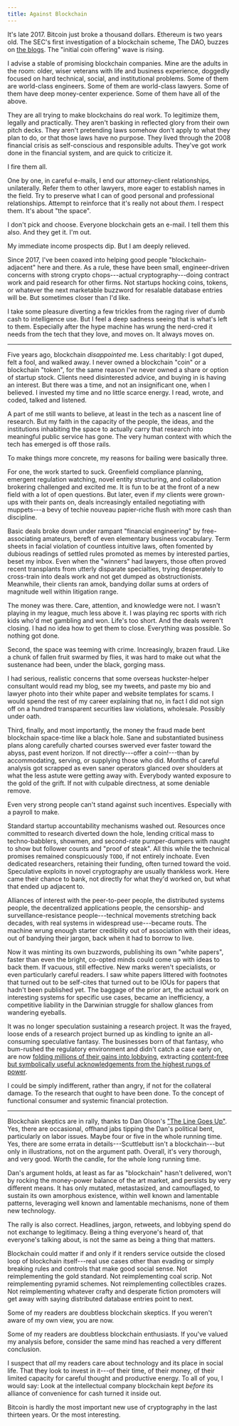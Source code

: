 ```yaml
---
title: Against Blockchain
---
```


It's late 2017.  Bitcoin just broke a thousand dollars.  Ethereum is two years old.  The SEC's first investigation of a blockchain scheme, The DAO, buzzes on [the blogs](https://writing.kemitchell.com/2017/07/25/DAO-Report-of-Investigation.html).  The "initial coin offering" wave is rising.

I advise a stable of promising blockchain companies.  Mine are the adults in the room: older, wiser veterans with life and business experience, doggedly focused on hard technical, social, and institutional problems.  Some of them are world-class engineers.  Some of them are world-class lawyers.  Some of them have deep money-center experience.  Some of them have all of the above.

They are all trying to make blockchains do real work.  To legitimize them, legally and practically.  They aren't basking in reflected glory from their own pitch decks.  They aren't pretending laws somehow don't apply to what they plan to do, or that those laws have no purpose.  They lived through the 2008 financial crisis as self-conscious and responsible adults.  They've got work done in the financial system, and are quick to criticize it.

I fire them all.

One by one, in careful e-mails, I end our attorney-client relationships, unilaterally.  Refer them to other lawyers, more eager to establish names in the field.  Try to preserve what I can of good personal and professional relationships.  Attempt to reinforce that it's really not about _them_.  I respect them.  It's about "the space".

I don't pick and choose.  Everyone blockchain gets an e-mail.  I tell them this also.  And they get it.  I'm out.

My immediate income prospects dip.  But I am deeply relieved.

Since 2017, I've been coaxed into helping good people "blockchain-adjacent" here and there.  As a rule, these have been small, engineer-driven concerns with strong crypto chops---actual cryptography---doing contract work and paid research for other firms.  Not startups hocking coins, tokens, or whatever the next marketable buzzword for resalable database entries will be.  But sometimes closer than I'd like.

I take some pleasure diverting a few trickles from the raging river of dumb cash to intelligence use.  But I feel a deep sadness seeing that is what's left to them.  Especially after the hype machine has wrung the nerd-cred it needs from the tech that they love, and moves on.  It always moves on.

---

Five years ago, blockchain _disappointed_ me.  Less charitably: I got duped, felt a fool, and walked away.  I never owned a blockchain "coin" or a blockchain "token", for the same reason I've never owned a share or option of startup stock.  Clients need disinterested advice, and buying in is having an interest.  But there was a time, and not an insignificant one, when I believed.  I invested my time and no little scarce energy.  I read, wrote, and coded, talked and listened.

A part of me still wants to believe, at least in the tech as a nascent line of research.  But my faith in the capacity of the people, the ideas, and the institutions inhabiting the space to actually carry that research into meaningful public service has gone.  The very human context with which the tech has emerged is off those rails.

To make things more concrete, my reasons for bailing were basically three.

For one, the work started to suck.  Greenfield compliance planning, emergent regulation watching, novel entity structuring, and collaboration brokering challenged and excited me.  It is fun to be at the front of a new field with a lot of open questions.  But later, even if _my_ clients were grown-ups with their pants on, deals increasingly entailed negotiating with muppets---a bevy of techie nouveau papier-riche flush with more cash than discipline.

Basic deals broke down under rampant "financial engineering" by free-associating amateurs, bereft of even elementary business vocabulary.  Term sheets in facial violation of countless intuitive laws, often fomented by dubious readings of settled rules promoted as memes by interested parties, beset my inbox.  Even when the "winners" had lawyers, those often proved recent transplants from utterly disparate specialties, trying desperately to cross-train into deals work and not get dumped as obstructionists.  Meanwhile, their clients ran amok, bandying dollar sums at orders of magnitude well within litigation range.

The money was there.  Care, attention, and knowledge were not.  I wasn't playing in my league, much less above it.  I was playing rec sports with rich kids who'd met gambling and won.  Life's too short.  And the deals weren't closing.  I had no idea how to get them to close.  Everything was possible.  So nothing got done.

Second, the space was teeming with crime.  Increasingly, brazen fraud.  Like a chunk of fallen fruit swarmed by flies, it was hard to make out what the sustenance had been, under the black, gorging mass.

I had serious, realistic concerns that some overseas huckster-helper consultant would read my blog, see my tweets, and paste my bio and lawyer photo into their white paper and website templates for scams.  I would spend the rest of my career explaining that no, in fact I did not sign off on a hundred transparent securities law violations, wholesale.  Possibly under oath.

Third, finally, and most importantly, the money the fraud made bent blockchain space-time like a black hole.  Sane and substantiated business plans along carefully charted courses swerved ever faster toward the abyss, past event horizon.  If not directly---offer a coin!---than by accommodating, serving, or supplying those who did.  Months of careful analysis got scrapped as even saner operators glanced over shoulders at what the less astute were getting away with.  Everybody wanted exposure to the gold of the grift.  If not with culpable directness, at some deniable remove.

Even very strong people can't stand against such incentives.  Especially with a payroll to make.

Standard startup accountability mechanisms washed out.  Resources once committed to research diverted down the hole, lending critical mass to techno-babblers, showmen, and second-rate pumper-dumpers with naught to show but follower counts and "proof of steak".  All this while the technical promises remained conspicuously `TODO`, if not entirely inchoate.  Even dedicated researchers, retaining their funding, often turned toward the void.  Speculative exploits in novel cryptography are usually thankless work.  Here came their chance to bank, not directly for what they'd worked on, but what that ended up adjacent to.

Alliances of interest with the peer-to-peer people, the distributed systems people, the decentralized applications people, the censorship- and surveillance-resistance people---technical movements stretching back decades, with real systems in widespread use---became routs.  The machine wrung enough starter credibility out of association with their ideas, out of bandying their jargon, back when it had to borrow to live.

Now it was minting its own buzzwords, publishing its own "white papers", faster than even the bright, co-opted minds could come up with ideas to back them.  If vacuous, still effective.  New marks weren't specialists, or even particularly careful readers.  I saw white papers littered with footnotes that turned out to be self-cites that turned out to be IOUs for papers that hadn't been published yet.  The baggage of the prior art, the actual work on interesting systems for specific use cases, became an inefficiency, a competitive liability in the Darwinian struggle for shallow glances from wandering eyeballs.

It was no longer speculation sustaining a research project.  It was the frayed, loose ends of a research project burned up as kindling to ignite an all-consuming speculative fantasy.  The businesses born of that fantasy, who bum-rushed the regulatory environment and didn't catch a case early on, are now [folding millions of their gains into lobbying](https://www.protocol.com/bulletins/crypto-lobbying-boom), extracting [content-free but symbolically useful acknowledgements from the highest rungs of power](https://www.whitehouse.gov/briefing-room/presidential-actions/2022/03/09/executive-order-on-ensuring-responsible-development-of-digital-assets/).

I could be simply indifferent, rather than angry, if not for the collateral damage.  To the research that ought to have been done.  To the concept of functional consumer and systemic financial protection.

---

Blockchain skeptics are in rally, thanks to Dan Olson's ["The Line Goes Up"](https://www.youtube.com/watch?v=YQ_xWvX1n9g).  Yes, there are occasional, offhand jabs tipping the Dan's political bent, particularly on labor issues.  Maybe four or five in the whole running time.  Yes, there are some errata in details---Scuttlebutt isn't a blockchain---but only in illustrations, not on the argument path.  Overall, it's very thorough, and very good.  Worth the candle, for the whole long running time.

Dan's argument holds, at least as far as "blockchain" hasn't delivered, won't by rocking the money-power balance of the art market, and persists by very different means.  It has only mutated, metastasized, and camouflaged, to sustain its own amorphous existence, within well known and lamentable patterns, leveraging well known and lamentable mechanisms, none of them new technology.

The rally is also correct.  Headlines, jargon, retweets, and lobbying spend do not exchange to legitimacy.  Being a thing everyone's heard of, that everyone's talking about, is not the same as being a thing that matters.

Blockchain could matter if and only if it renders service outside the closed loop of blockchain itself---real use cases other than evading or simply breaking rules and controls that make good social sense.  Not reimplementing the gold standard.  Not reimplementing coal scrip.  Not reimplementing pyramid schemes.  Not reimplementing collectibles crazes.  Not reimplementing whatever crafty and desperate fiction promoters will get away with saying distributed database entries point to next.

Some of my readers are doubtless blockchain skeptics.  If you weren't aware of my own view, you are now.

Some of my readers are doubtless blockchain enthusiasts.  If you've valued my analysis before, consider the same mind has reached a very different conclusion.

I suspect that _all_ my readers care about technology and its place in social life.  That they look to invest in it---of their time, of their money, of their limited capacity for careful thought and productive energy.  To all of you, I would say: Look at the intellectual company blockchain kept _before_ its alliance of convenience for cash turned it inside out.

Bitcoin is hardly the most important new use of cryptography in the last thirteen years.  Or the most interesting.
